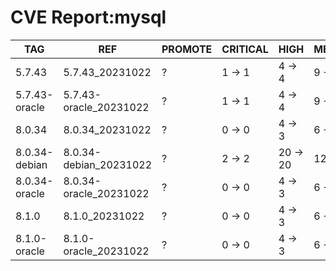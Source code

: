 # CVE Report:mysql
|      TAG      |          REF           | PROMOTE | CRITICAL |   HIGH   |  MEDIUM  |   LOW    | UNKNOWN |
|---------------|------------------------|---------|----------|----------|----------|----------|---------|
| 5.7.43        | 5.7.43_20231022        | ?       | 1 -> 1   | 4 -> 4   | 9 -> 9   | 4 -> 4   | 0 -> 0  |
| 5.7.43-oracle | 5.7.43-oracle_20231022 | ?       | 1 -> 1   | 4 -> 4   | 9 -> 9   | 4 -> 4   | 0 -> 0  |
| 8.0.34        | 8.0.34_20231022        | ?       | 0 -> 0   | 4 -> 3   | 6 -> 6   | 4 -> 4   | 0 -> 0  |
| 8.0.34-debian | 8.0.34-debian_20231022 | ?       | 2 -> 2   | 20 -> 20 | 12 -> 12 | 92 -> 92 | 0 -> 0  |
| 8.0.34-oracle | 8.0.34-oracle_20231022 | ?       | 0 -> 0   | 4 -> 3   | 6 -> 6   | 4 -> 4   | 0 -> 0  |
| 8.1.0         | 8.1.0_20231022         | ?       | 0 -> 0   | 4 -> 3   | 6 -> 6   | 4 -> 4   | 0 -> 0  |
| 8.1.0-oracle  | 8.1.0-oracle_20231022  | ?       | 0 -> 0   | 4 -> 3   | 6 -> 6   | 4 -> 4   | 0 -> 0  |

